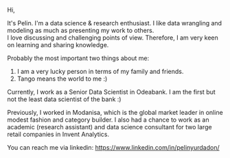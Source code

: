 Hi,

It's Pelin. I'm a data science & research enthusiast. I like data wrangling and modeling as much as presenting my work to others.   
I love discussing and challenging points of view. Therefore, I am very keen on learning and sharing knowledge.

Probably the most important two things about me: 
1. I am a very lucky person in terms of my family and friends.
2. Tango means the world to me :)

Currently, I work as a Senior Data Scientist in Odeabank. I am the first but not the least data scientist of the bank :)

Previously, I worked in Modanisa, which is the global market leader in online modest fashion and category builder. I also had a chance to work as an academic (research assistant) and data science consultant for two large retail companies in Invent Analytics.

You can reach me via linkedin: https://www.linkedin.com/in/pelinyurdadon/
